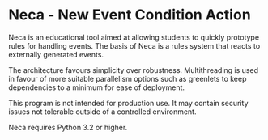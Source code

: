 Neca - New Event Condition Action
=================================

Neca is an educational tool aimed at allowing students to quickly prototype
rules for handling events. The basis of Neca is a rules system that reacts to
externally generated events.

The architecture favours simplicity over robustness. Multithreading is used in
favour of more suitable parallelism options such as greenlets to keep
dependencies to a minimum for ease of deployment.

This program is not intended for production use. It may contain security issues
not tolerable outside of a controlled environment.

Neca requires Python 3.2 or higher.

